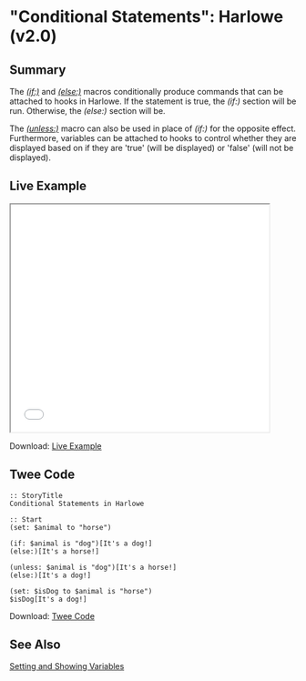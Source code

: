 # "Conditional Statements": Harlowe (v2.0)

## Summary

The [*(if:)*](https://twine2.neocities.org/#macro_if) and [*(else:)*](https://twine2.neocities.org/#macro_else) macros conditionally produce commands that can be attached to hooks in Harlowe. If the statement is true, the *(if:)* section will be run. Otherwise, the *(else:)* section will be.

The [*(unless:)*](https://twine2.neocities.org/#macro_unless) macro can also be used in place of *(if:)* for the opposite effect. Furthermore, variables can be attached to hooks to control whether they are displayed based on if they are 'true' (will be displayed) or 'false' (will not be displayed).

## Live Example

<section>
<iframe src="harlowe_conditionalstatements_example.html" height=400 width=90%></iframe>


Download: <a href="harlowe_conditionalstatements_example.html" target="_blank">Live Example</a>
</section>

## Twee Code

```
:: StoryTitle
Conditional Statements in Harlowe

:: Start
(set: $animal to "horse")

(if: $animal is "dog")[It's a dog!]
(else:)[It's a horse!]

(unless: $animal is "dog")[It's a horse!]
(else:)[It's a dog!]

(set: $isDog to $animal is "horse")
$isDog[It's a dog!]
```

Download: <a href="harlowe_conditionalstatements_twee.txt" target="_blank">Twee Code</a>

## See Also

[Setting and Showing Variables](../../settingandshowing/harlowe/harlowe_settingandshowing.md)
